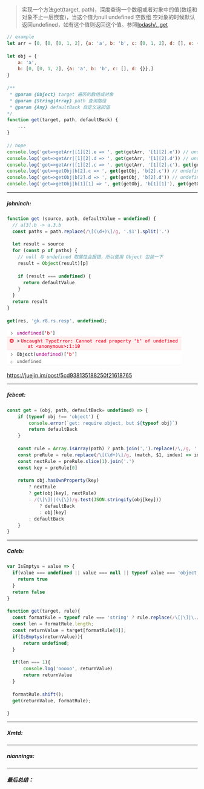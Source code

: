 
> 实现一个方法get(target, path)，深度查询一个数组或者对象中的值(数组和对象不止一层嵌套)，当这个值为null undefined 空数组 空对象的时候默认返回undefined，如有这个值则返回这个值。参照[lodash/._get](https://www.lodashjs.com/docs/latest#_getobject-path-defaultvalue)

```javascript
// example
let arr = [0, [0, [0, 1, 2], {a: 'a', b: 'b', c: [0, 1, 2], d: [], e: {}}, {}]]

let obj = {
    a: 'a',
    b: [0, [0, 1, 2], {a: 'a', b: 'b', c: [], d: {}},]
}

/**
 * @param {Object} target 遍历的数组或对象
 * @param {String|Array} path 查询路径
 * @param {Any} defaultBack 自定义返回值
*/
function get(target, path, defaultBack) {
    ...
}

// hope
console.log('get=>getArr|[1][2].e => ', get(getArr, '[1][2].e')) // undefined
console.log('get=>getArr|[1][2].d => ', get(getArr, '[1][2].d')) // undefined
console.log('get=>getArr|[1][2].c => ', get(getArr, '[1][2].c'), get(getArr, [1, 2, 'c'])) // [0, 1, 2], [0, 1, 2]
console.log('get=>getObj|b[2].c => ', get(getObj, 'b[2].c')) // undefined
console.log('get=>getObj|b[2].d => ', get(getObj, 'b[2].d')) // undefined
console.log('get=>getObj|b[1][1] => ', get(getObj, 'b[1][1]'), get(getObj, ['b', 1, 1], )) // 1, 1

```
----
##### johninch:
```js
function get (source, path, defaultValue = undefined) {
  // a[3].b -> a.3.b
  const paths = path.replace(/\[(\d+)\]/g, '.$1').split('.')

  let result = source
  for (const p of paths) {
    // null 与 undefined 取属性会报错，所以使用 Object 包装一下
    result = Object(result)[p]

    if (result === undefined) {
      return defaultValue
    }
  }
  return result
}

get(res, 'gk.r8.rs.resp', undefined);
```
![object(undefined)](../../_media/md-images/object(undefined).png)

<https://juejin.im/post/5cd938135188250f21618765>

----
##### febcat:

```javascript
const get = (obj, path, defaultBack= undefined) => {
    if (typeof obj !== 'object') {
        console.error(`get: require object, but ${typeof obj}`)
        return defaultBack
    }

    const rule = Array.isArray(path) ? path.join(',').replace(/\,/g, '.') : path
    const preRule = rule.replace(/\[(\d+)\]/g, (match, $1, index) => index ? '.' + $1 : $1).split('.')
    const nextRule = preRule.slice(1).join('.')
    const key = preRule[0]

    return obj.hasOwnProperty(key)
        ? nextRule
        ? get(obj[key], nextRule)
        : /(\[\])|(\{\})/g.test(JSON.stringify(obj[key]))
            ? defaultBack
            : obj[key]
        : defaultBack
    }
}
```
----
##### Caleb:
``` javascript
var IsEmptys = value => {
  if(value === undefined || value === null || typeof value === 'object' && (Object.keys(value) && Object.keys(value).length === 0 || value.length === 0)){
    return true
  }
  return false
}

function get(target, rule){
  const formatRule = typeof rule === 'string' ? rule.replace(/\[|\]|\./g, '').split('') : rule;
  const len = formatRule.length;
  const returnValue = target[formatRule[0]];
  if(IsEmptys(returnValue)){
      return undefined;
  }

  if(len === 1){
      console.log('ooooo', returnValue)
      return returnValue
  }

  formatRule.shift();
  get(returnValue, formatRule);

}

```

----
##### Xmtd:



----
##### niannings:


----
##### 最后总结：